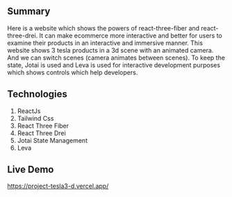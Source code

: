 ## Summary
Here is a website which shows the powers of react-three-fiber and react-three-drei. It can make ecommerce more interactive and better for users to examine their products in an interactive and immersive manner. This website shows 3 tesla products in a 3d scene with an animated camera. And we can switch scenes (camera animates between scenes). To keep the state, Jotai is used and Leva is used for interactive development purposes which shows controls which help developers.  

## Technologies
1. ReactJs
2. Tailwind Css
3. React Three Fiber
4. React Three Drei
5. Jotai State Management
6. Leva

## Live Demo
https://project-tesla3-d.vercel.app/
